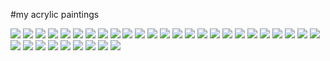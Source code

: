 #my acrylic paintings

![](https://raw.githubusercontent.com/adavarski/paintings/master/paintings/1-1.jpg)
![](https://raw.githubusercontent.com/adavarski/paintings/master/paintings/1-2.jpg)
![](https://raw.githubusercontent.com/adavarski/paintings/master/paintings/1-3.jpg)
![](https://raw.githubusercontent.com/adavarski/paintings/master/paintings/1-4.jpg)
![](https://raw.githubusercontent.com/adavarski/paintings/master/paintings/1-5.jpg)
![](https://raw.githubusercontent.com/adavarski/paintings/master/paintings/1-6.jpg)
![](https://raw.githubusercontent.com/adavarski/paintings/master/paintings/2-0.jpg)
![](https://raw.githubusercontent.com/adavarski/paintings/master/paintings/2-1.jpg)
![](https://raw.githubusercontent.com/adavarski/paintings/master/paintings/2-2.jpg)
![](https://raw.githubusercontent.com/adavarski/paintings/master/paintings/2-3.jpg)
![](https://raw.githubusercontent.com/adavarski/paintings/master/paintings/2-4.jpg)
![](https://raw.githubusercontent.com/adavarski/paintings/master/paintings/2-5.jpg)
![](https://raw.githubusercontent.com/adavarski/paintings/master/paintings/2-6.jpg)
![](https://raw.githubusercontent.com/adavarski/paintings/master/paintings/2-7.jpg)
![](https://raw.githubusercontent.com/adavarski/paintings/master/paintings/2-8.jpg)
![](https://raw.githubusercontent.com/adavarski/paintings/master/paintings/3-1.jpg)
![](https://raw.githubusercontent.com/adavarski/paintings/master/paintings/3-2.jpg)
![](https://raw.githubusercontent.com/adavarski/paintings/master/paintings/3-3.jpg)
![](https://raw.githubusercontent.com/adavarski/paintings/master/paintings/3-4.jpg)
![](https://raw.githubusercontent.com/adavarski/paintings/master/paintings/3-5.jpg)
![](https://raw.githubusercontent.com/adavarski/paintings/master/paintings/3-6.jpg)
![](https://raw.githubusercontent.com/adavarski/paintings/master/paintings/4-1.jpg)
![](https://raw.githubusercontent.com/adavarski/paintings/master/paintings/4-2.jpg)
![](https://raw.githubusercontent.com/adavarski/paintings/master/paintings/4-3.jpg)
![](https://raw.githubusercontent.com/adavarski/paintings/master/paintings/4-4.jpg)
![](https://raw.githubusercontent.com/adavarski/paintings/master/paintings/4-5.jpg)
![](https://raw.githubusercontent.com/adavarski/paintings/master/paintings/5-1.jpg)
![](https://raw.githubusercontent.com/adavarski/paintings/master/paintings/5-2.jpg)
![](https://raw.githubusercontent.com/adavarski/paintings/master/paintings/5-3.jpg)
![](https://raw.githubusercontent.com/adavarski/paintings/master/paintings/5-4.jpg)
![](https://raw.githubusercontent.com/adavarski/paintings/master/paintings/5-5.jpg)
![](https://raw.githubusercontent.com/adavarski/paintings/master/paintings/6-1.jpg)
![](https://raw.githubusercontent.com/adavarski/paintings/master/paintings/6-2.jpeg)
![](https://raw.githubusercontent.com/adavarski/paintings/master/paintings/cover.jpg)

